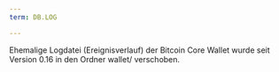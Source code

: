 ```yaml
---
term: DB.LOG

---
```

Ehemalige Logdatei (Ereignisverlauf) der Bitcoin Core Wallet wurde seit Version 0.16 in den Ordner wallet/ verschoben.